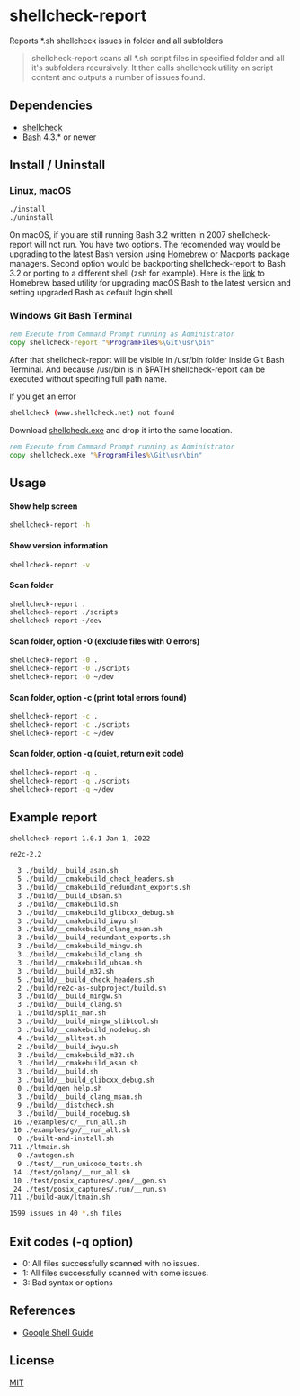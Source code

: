 # shellcheck-report

Reports *.sh shellcheck issues in folder and all subfolders

> shellcheck-report scans all *.sh script files in
> specified folder and all it's subfolders recursively.
> It then calls shellcheck utility on script content and
> outputs a number of issues found.

## Dependencies

- [shellcheck](https://www.shellcheck.net)
- [Bash](https://www.gnu.org/software/bash) 4.3.* or newer

## Install / Uninstall

### Linux, macOS

```sh
./install
./uninstall
```

On macOS, if you are still running Bash 3.2 written in 2007 shellcheck-report will not run. You have two options. The recomended way would be upgrading to the latest Bash version using [Homebrew](https://brew.sh) or [Macports](https://www.macports.org) package managers. Second option would be backporting shellcheck-report to Bash 3.2 or porting to a different shell (zsh for example). Here is the [link](https://github.com/izenkov/free-the-bash) to Homebrew based utility for upgrading macOS Bash to the latest version and setting upgraded Bash as default login shell.

### Windows Git Bash Terminal

```cmd
rem Execute from Command Prompt running as Administrator
copy shellcheck-report "%ProgramFiles%\Git\usr\bin"
```

After that shellcheck-report will be visible in /usr/bin folder inside Git Bash Terminal. And because /usr/bin is in $PATH shellcheck-report can be executed without specifing full path name.

If you get an error

```sh
shellcheck (www.shellcheck.net) not found
```

Download [shellcheck.exe](https://github.com/koalaman/shellcheck/releases/download/stable/shellcheck-stable.zip) and drop it into the same location.

```cmd
rem Execute from Command Prompt running as Administrator
copy shellcheck.exe "%ProgramFiles%\Git\usr\bin"
```

## Usage

#### Show help screen

```sh
shellcheck-report -h
```

#### Show version information

```sh
shellcheck-report -v
```

#### Scan folder

```sh
shellcheck-report .
shellcheck-report ./scripts
shellcheck-report ~/dev
```

#### Scan folder, option -0 (exclude files with 0 errors)

```sh
shellcheck-report -0 .
shellcheck-report -0 ./scripts
shellcheck-report -0 ~/dev
```

#### Scan folder, option -c (print total errors found)

```sh
shellcheck-report -c .
shellcheck-report -c ./scripts
shellcheck-report -c ~/dev
```

#### Scan folder, option -q (quiet, return exit code)

```sh
shellcheck-report -q .
shellcheck-report -q ./scripts
shellcheck-report -q ~/dev
```

## Example report

```sh
shellcheck-report 1.0.1 Jan 1, 2022

re2c-2.2

  3 ./build/__build_asan.sh
  5 ./build/__cmakebuild_check_headers.sh
  3 ./build/__cmakebuild_redundant_exports.sh
  3 ./build/__build_ubsan.sh
  3 ./build/__cmakebuild.sh
  3 ./build/__cmakebuild_glibcxx_debug.sh
  3 ./build/__cmakebuild_iwyu.sh
  3 ./build/__cmakebuild_clang_msan.sh
  3 ./build/__build_redundant_exports.sh
  3 ./build/__cmakebuild_mingw.sh
  3 ./build/__cmakebuild_clang.sh
  3 ./build/__cmakebuild_ubsan.sh
  3 ./build/__build_m32.sh
  5 ./build/__build_check_headers.sh
  2 ./build/re2c-as-subproject/build.sh
  3 ./build/__build_mingw.sh
  3 ./build/__build_clang.sh
  1 ./build/split_man.sh
  3 ./build/__build_mingw_slibtool.sh
  3 ./build/__cmakebuild_nodebug.sh
  4 ./build/__alltest.sh
  2 ./build/__build_iwyu.sh
  3 ./build/__cmakebuild_m32.sh
  3 ./build/__cmakebuild_asan.sh
  3 ./build/__build.sh
  3 ./build/__build_glibcxx_debug.sh
  0 ./build/gen_help.sh
  3 ./build/__build_clang_msan.sh
  9 ./build/__distcheck.sh
  3 ./build/__build_nodebug.sh
 16 ./examples/c/__run_all.sh
 10 ./examples/go/__run_all.sh
  0 ./built-and-install.sh
711 ./ltmain.sh
  0 ./autogen.sh
  9 ./test/__run_unicode_tests.sh
 14 ./test/golang/__run_all.sh
 10 ./test/posix_captures/.gen/__gen.sh
 24 ./test/posix_captures/.run/__run.sh
711 ./build-aux/ltmain.sh

1599 issues in 40 *.sh files
```

## Exit codes (-q option)

- 0: All files successfully scanned with no issues.
- 1: All files successfully scanned with some issues.
- 3: Bad syntax or options

## References

- [Google Shell Guide](https://google.github.io/styleguide/shellguide.html)

## License

[MIT](LICENSE)
